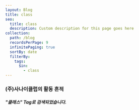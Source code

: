 ```yaml
---
layout: Blog
title: class
seo:
  title: class
  description: Custom description for this page goes here
collection:
  path: /blog
  recordsPerPage: 9
  infinitePaging: true
  sortBy: date
  filterBy:
    tags:
      $in:
        - class
---
```


### <span>(주)사나이클럽</span>의 활동 흔적

##### <span>"클래스"</span> Tag로 검색되었습니다.

